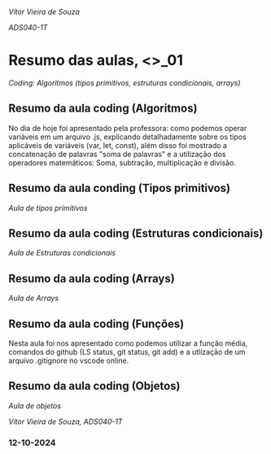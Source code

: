 *Vítor Vieira de Souza*

*ADS040-1T*

# Resumo das aulas, <\>_01 #

*Coding: Algoritmos (tipos primitivos, estruturas condicionais, arrays)*

## Resumo da aula coding (Algoritmos)
No dia de hoje foi apresentado pela professora: como podemos operar variáveis em um arquivo .js, explicando detalhadamente sobre os tipos aplicáveis de variáveis (var, let, const), além disso foi mostrado a concatenação de palavras "soma de palavras" e a utilização dos operadores matemáticos: Soma, subtração, multiplicação e divisão.

## Resumo da aula conding (Tipos primitivos)
*Aula de tipos primitivos*

## Resumo da aula coding (Estruturas condicionais)
*Aula de Estruturas condicionais*


## Resumo da aula coding (Arrays)
*Aula de Arrays*


## Resumo da aula coding (Funções)
Nesta aula foi nos apresentado como podemos utilizar a função média, comandos do github (LS status, git status, git add) e a utlização de um arquivo .gitignore no vscode online.


## Resumo da aula coding (Objetos)
*Aula de objetos*


*Vítor Vieira de Souza, ADS040-1T*

### 12-10-2024 ###
